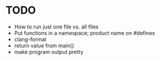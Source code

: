 # TODO

- How to run just one file vs. all files
- Put functions in a namespace; product name on #defines
- clang-format
- return value from main()
- make program output pretty
